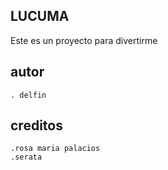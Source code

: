 LUCUMA
------
Este es un proyecto para divertirme 


autor 
-----
    . delfin

creditos
--------
	.rosa maria palacios
	.serata
